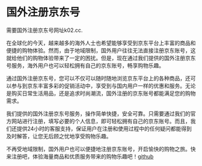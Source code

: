 # 国外注册京东号

需要国外注册京东号网址k02.cc. 

在全球化的今天，越来越多的海外人士也希望能够享受到京东平台上丰富的商品和便捷的购物体验。然而，由于地域限制，国外用户往往无法直接注册京东账号，这就给他们的购物体验带来了一定的困扰。但是，现在通过我们提供的国外注册京东号服务，海外用户也可以轻松拥有自己的京东账号，畅享购物乐趣。

通过国外注册京东号，您可以不仅可以随时随地浏览京东平台上的各种商品，还可以参与到京东丰富多彩的促销活动中，享受到与国内用户一样的优惠和服务。无论是购买日常生活用品，还是追求时尚潮流，国外注册的京东账号都能满足您的购物需求。

我们提供的国外注册京东号服务，操作简单快捷，安全可靠。只需要通过我们的官方网站进行注册，填写必要的个人信息，即可轻松拥有自己的京东账号。而且，我们还提供24小时的客服支持，保证用户在注册和使用过程中的任何疑问都能得到及时解答，让您无后顾之忧地享受购物乐趣。

不再受地域限制，国外用户也可以便捷地注册京东账号，开启愉快的购物之旅。快来注册吧，体验海量商品和优质服务带来的购物乐趣吧！[github](https://github.com)